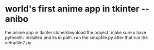 # world's first anime app in tkinter --anibo
the anime app in tkinter
clone/download the project.
make sure u have python9+ installed and its in path.
run the setupfile.py
after that run the setupfile2.py
